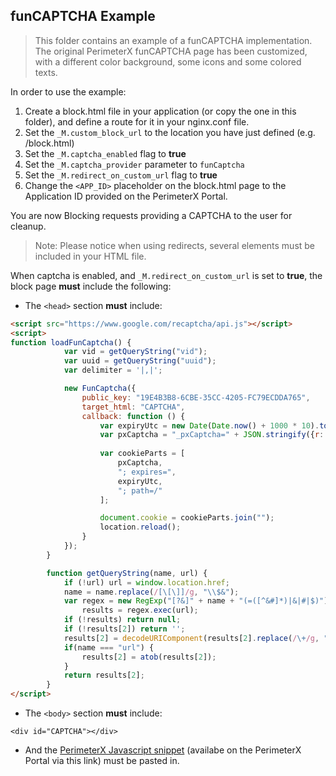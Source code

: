 funCAPTCHA Example 
-----------------
> This folder contains an example of a funCAPTCHA implementation. The original PerimeterX funCAPTCHA page has been customized, with a different color background, some icons and some colored texts.

In order to use the example:

1. Create a block.html file in your application (or copy the one in this folder), and define a route for it in your nginx.conf file.
2. Set the `_M.custom_block_url` to the location you have just defined (e.g. /block.html)
3. Set the `_M.captcha_enabled` flag to **true**
4. Set the `_M.captcha_provider` parameter to `funCaptcha`
5. Set the `_M.redirect_on_custom_url` flag to **true** 
6. Change the `<APP_ID>` placeholder on the block.html page to the Application ID provided on the PerimeterX Portal.


You are now Blocking requests providing a CAPTCHA to the user for cleanup.

>Note: Please notice when using redirects, several elements must be included in your HTML file.

When captcha is enabled, and `_M.redirect_on_custom_url` is set to **true**, the block page **must** include the following:

* The `<head>` section **must** include:

```html
<script src="https://www.google.com/recaptcha/api.js"></script>
<script>
function loadFunCaptcha() {
            var vid = getQueryString("vid");
            var uuid = getQueryString("uuid");
            var delimiter = '|,|';

            new FunCaptcha({
                public_key: "19E4B3B8-6CBE-35CC-4205-FC79ECDDA765",
                target_html: "CAPTCHA",
                callback: function () {
                    var expiryUtc = new Date(Date.now() + 1000 * 10).toUTCString();
                    var pxCaptcha = "_pxCaptcha=" + JSON.stringify({r: document.getElementById("FunCaptcha-Token").value, u: uuid, v: vid});
              
                    var cookieParts = [
                        pxCaptcha,
                        "; expires=",
                        expiryUtc,
                        "; path=/"
                    ];

                    document.cookie = cookieParts.join("");
                    location.reload();
                }
            });
        }

        function getQueryString(name, url) {
            if (!url) url = window.location.href;
            name = name.replace(/[\[\]]/g, "\\$&");
            var regex = new RegExp("[?&]" + name + "(=([^&#]*)|&|#|$)"),
                results = regex.exec(url);
            if (!results) return null;
            if (!results[2]) return '';
            results[2] = decodeURIComponent(results[2].replace(/\+/g, " "));
            if(name === "url") {
                results[2] = atob(results[2]);
            }
            return results[2];
        }
</script>
```
* The `<body>` section **must** include:

```
<div id="CAPTCHA"></div>
```

* And the [PerimeterX Javascript snippet](https://console.perimeterx.com/#/app/applicationsmgmt) (availabe on the PerimeterX Portal via this link) must be pasted in.





